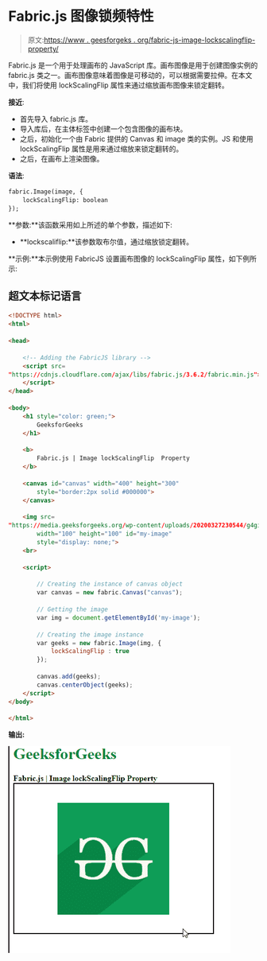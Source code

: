 # Fabric.js 图像锁频特性

> 原文:[https://www . geesforgeks . org/fabric-js-image-lockscalingflip-property/](https://www.geeksforgeeks.org/fabric-js-image-lockscalingflip-property/)

Fabric.js 是一个用于处理画布的 JavaScript 库。画布图像是用于创建图像实例的 fabric.js 类之一。画布图像意味着图像是可移动的，可以根据需要拉伸。在本文中，我们将使用 lockScalingFlip 属性来通过缩放画布图像来锁定翻转。

**接近**:

*   首先导入 fabric.js 库。
*   导入库后，在主体标签中创建一个包含图像的画布块。
*   之后，初始化一个由 Fabric 提供的 Canvas 和 image 类的实例。JS 和使用 lockScalingFlip 属性是用来通过缩放来锁定翻转的。
*   之后，在画布上渲染图像。

**语法**:

```html
fabric.Image(image, {
    lockScalingFlip: boolean
});
```

**参数:**该函数采用如上所述的单个参数，描述如下:

*   **lockscaliflip:**该参数取布尔值，通过缩放锁定翻转。

**示例:**本示例使用 FabricJS 设置画布图像的 lockScalingFlip 属性，如下例所示:

## 超文本标记语言

```html
<!DOCTYPE html> 
<html> 

<head> 

    <!-- Adding the FabricJS library -->
    <script src= 
"https://cdnjs.cloudflare.com/ajax/libs/fabric.js/3.6.2/fabric.min.js"> 
    </script> 
</head> 

<body> 
    <h1 style="color: green;"> 
        GeeksforGeeks 
    </h1> 

    <b> 
        Fabric.js | Image lockScalingFlip  Property 
    </b> 

    <canvas id="canvas" width="400" height="300"
        style="border:2px solid #000000"> 
    </canvas> 

    <img src= 
"https://media.geeksforgeeks.org/wp-content/uploads/20200327230544/g4gicon.png"
        width="100" height="100" id="my-image"
        style="display: none;"> 
    <br> 

    <script> 

        // Creating the instance of canvas object 
        var canvas = new fabric.Canvas("canvas"); 

        // Getting the image 
        var img = document.getElementById('my-image'); 

        // Creating the image instance 
        var geeks = new fabric.Image(img, {
            lockScalingFlip : true
        }); 

        canvas.add(geeks); 
        canvas.centerObject(geeks); 
    </script> 
</body> 

</html>
```

**输出:**

![](img/7415980d310ad8f7351a3eebed47f0b9.png)